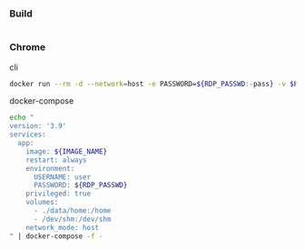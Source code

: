 ### Build
```bash
```

### Chrome

cli
```bash
docker run --rm -d --network=host -e PASSWORD=${RDP_PASSWD:-pass} -v $PWD/data/home:/home -v /dev/shm:/dev/shm --privileged ${IMAGE_NAME}
```

docker-compose
```bash
echo "
version: '3.9'
services:
  app:
    image: ${IMAGE_NAME}
    restart: always
    environment:
      USERNAME: user
      PASSWORD: ${RDP_PASSWD}
    privileged: true
    volumes:
      - ./data/home:/home
      - /dev/shm:/dev/shm
    network_mode: host
" | docker-compose -f -
```